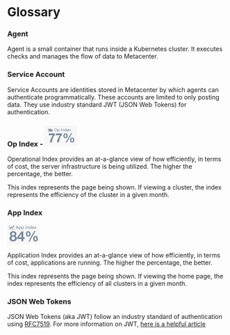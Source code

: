 # Glossary

### Agent
Agent is a small container that runs inside a Kubernetes cluster.
It executes checks and manages the flow of data to Metacenter.

### Service Account
Service Accounts are identities stored in Metacenter by which agents can authenticate programmatically.
These accounts are limited to only posting data. They use industry standard JWT (JSON Web Tokens) for authentication.

### Op Index - <img src="_media/op_index.png" width="75">
Operational Index provides an at-a-glance view of how efficiently, in terms of cost, the server infrastructure is being utilized.
The higher the percentage, the better.

This index represents the page being shown.
If viewing a cluster, the index represents the efficiency of the cluster in a given month.

### App Index 
<img src="_media/app_index.png" width="75">

Application Index provides an at-a-glance view of how efficiently, in terms of cost, applications are running.
The higher the percentage, the better.

This index represents the page being shown.
If viewing the home page, the index represents the efficiency of all clusters in a given month.

### JSON Web Tokens
JSON Web Tokens (aka JWT) follow an industry standard of authentication using [RFC7519](https://tools.ietf.org/html/rfc7519).
For more information on JWT, [here is a helpful article](https://medium.com/vandium-software/5-easy-steps-to-understanding-json-web-tokens-jwt-1164c0adfcec)
